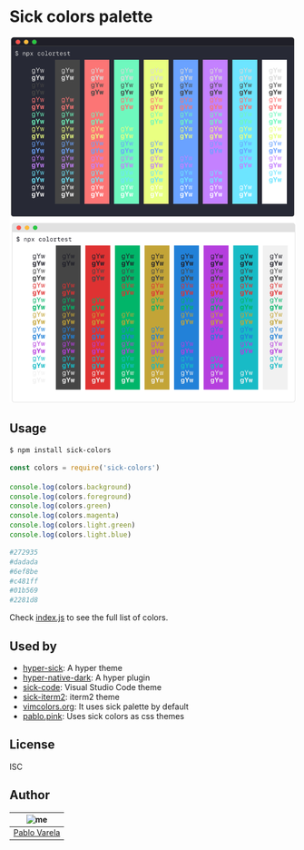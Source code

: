 # Sick colors palette

<p align="center">
  <img src="https://raw.githubusercontent.com/pablopunk/art/master/sick-colors/terminal.svg?sanitize=true" alt="screenshot">
</p>

## Usage

```bash
$ npm install sick-colors
```

```js
const colors = require('sick-colors')

console.log(colors.background)
console.log(colors.foreground)
console.log(colors.green)
console.log(colors.magenta)
console.log(colors.light.green)
console.log(colors.light.blue)
```

```bash
#272935
#dadada
#6ef8be
#c481ff
#01b569
#2281d8
```

Check [index.js](./index.js) to see the full list of colors.


## Used by

- [hyper-sick](https://github.com/pablopunk/hyper-sick): A hyper theme
- [hyper-native-dark](https://github.com/pablopunk/hyper-native-dark): A hyper plugin
- [sick-code](https://github.com/pablopunk/sick-code): Visual Studio Code theme
- [sick-iterm2](https://github.com/pablopunk/sick-iterm2): iterm2 theme
- [vimcolors.org](https://vimcolors.org): It uses sick palette by default
- [pablo.pink](https://pablo.pink): Uses sick colors as css themes


## License

ISC


## Author

| ![me](https://gravatar.com/avatar/fa50aeff0ddd6e63273a068b04353d9d?size=100) |
| ---------------------------------------------------------------------------- |
| [Pablo Varela](https://pablo.life)                                           |
